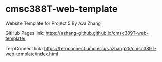 # cmsc388T-web-template

Website Template for Project 5
By Ava Zhang

GitHub Pages link: https://azhang-github.github.io/cmsc389T-web-template/

TerpConnect link: https://terpconnect.umd.edu/~azhang25/cmsc389T-web-template/index.html

